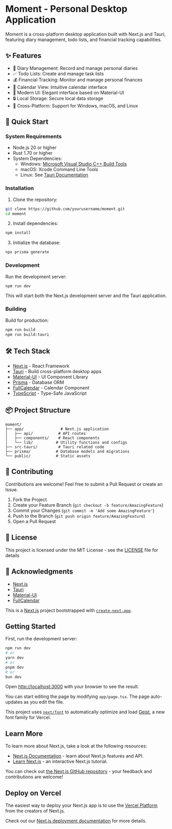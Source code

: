 # Moment - Personal Desktop Application

Moment is a cross-platform desktop application built with Next.js and Tauri, featuring diary management, todo lists, and financial tracking capabilities.

## ✨ Features

- 📝 Diary Management: Record and manage personal diaries
- ✅ Todo Lists: Create and manage task lists
- 💰 Financial Tracking: Monitor and manage personal finances
- 📅 Calendar View: Intuitive calendar interface
- 🎨 Modern UI: Elegant interface based on Material-UI
- 🔒 Local Storage: Secure local data storage
- 🚀 Cross-Platform: Support for Windows, macOS, and Linux

## 🚀 Quick Start

### System Requirements

- Node.js 20 or higher
- Rust 1.70 or higher
- System Dependencies:
  - Windows: [Microsoft Visual Studio C++ Build Tools](https://visualstudio.microsoft.com/visual-cpp-build-tools/)
  - macOS: Xcode Command Line Tools
  - Linux: See [Tauri Documentation](https://tauri.app/v1/guides/getting-started/prerequisites)

### Installation

1. Clone the repository:
```bash
git clone https://github.com/yourusername/moment.git
cd moment
```

2. Install dependencies:
```bash
npm install
```

3. Initialize the database:
```bash
npx prisma generate
```

### Development

Run the development server:
```bash
npm run dev
```

This will start both the Next.js development server and the Tauri application.

### Building

Build for production:
```bash
npm run build
npm run build:tauri
```

## 🛠️ Tech Stack

- [Next.js](https://nextjs.org/) - React Framework
- [Tauri](https://tauri.app/) - Build cross-platform desktop apps
- [Material-UI](https://mui.com/) - UI Component Library
- [Prisma](https://www.prisma.io/) - Database ORM
- [FullCalendar](https://fullcalendar.io/) - Calendar Component
- [TypeScript](https://www.typescriptlang.org/) - Type-Safe JavaScript

## 📦 Project Structure

```
moment/
├── app/                # Next.js application
│   ├── api/           # API routes
│   ├── components/    # React components
│   └── lib/          # Utility functions and configs
├── src-tauri/         # Tauri related code
├── prisma/           # Database models and migrations
└── public/           # Static assets
```

## 🤝 Contributing

Contributions are welcome! Feel free to submit a Pull Request or create an Issue.

1. Fork the Project
2. Create your Feature Branch (`git checkout -b feature/AmazingFeature`)
3. Commit your Changes (`git commit -m 'Add some AmazingFeature'`)
4. Push to the Branch (`git push origin feature/AmazingFeature`)
5. Open a Pull Request

## 📄 License

This project is licensed under the MIT License - see the [LICENSE](LICENSE) file for details

## 🙏 Acknowledgments

- [Next.js](https://nextjs.org/)
- [Tauri](https://tauri.app/)
- [Material-UI](https://mui.com/)
- [FullCalendar](https://fullcalendar.io/)

This is a [Next.js](https://nextjs.org) project bootstrapped with [`create-next-app`](https://nextjs.org/docs/app/api-reference/cli/create-next-app).

## Getting Started

First, run the development server:

```bash
npm run dev
# or
yarn dev
# or
pnpm dev
# or
bun dev
```

Open [http://localhost:3000](http://localhost:3000) with your browser to see the result.

You can start editing the page by modifying `app/page.tsx`. The page auto-updates as you edit the file.

This project uses [`next/font`](https://nextjs.org/docs/app/building-your-application/optimizing/fonts) to automatically optimize and load [Geist](https://vercel.com/font), a new font family for Vercel.

## Learn More

To learn more about Next.js, take a look at the following resources:

- [Next.js Documentation](https://nextjs.org/docs) - learn about Next.js features and API.
- [Learn Next.js](https://nextjs.org/learn) - an interactive Next.js tutorial.

You can check out [the Next.js GitHub repository](https://github.com/vercel/next.js) - your feedback and contributions are welcome!

## Deploy on Vercel

The easiest way to deploy your Next.js app is to use the [Vercel Platform](https://vercel.com/new?utm_medium=default-template&filter=next.js&utm_source=create-next-app&utm_campaign=create-next-app-readme) from the creators of Next.js.

Check out our [Next.js deployment documentation](https://nextjs.org/docs/app/building-your-application/deploying) for more details.
